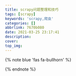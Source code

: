 ```yaml
---
title: scrapy问题整理和技巧
tags: [scrapy]
keywords: 'scrapy,爬虫'
categories: []
abbrlink: 7670b080
date: 2021-03-25 23:17:41
description:
cover:
top_img:
---
```


{% note blue 'fas fa-bullhorn' %}



{% endnote %}